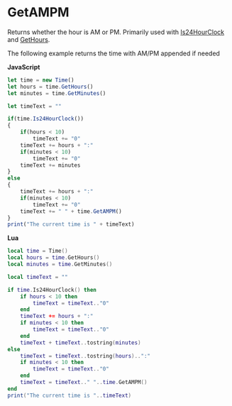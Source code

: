 # GetAMPM

Returns whether the hour is AM or PM. Primarily used with [Is24HourClock](is24hourclock.md) and [GetHours](gethours.md).

The following example returns the time with AM/PM appended if needed

**JavaScript**
```js
let time = new Time()
let hours = time.GetHours()
let minutes = time.GetMinutes()

let timeText = ""

if(time.Is24HourClock())
{
    if(hours < 10)
        timeText += "0"
    timeText += hours + ":"
    if(minutes < 10)
        timeText += "0"
    timeText += minutes
}
else
{
    timeText += hours + ":"
    if(minutes < 10)
        timeText += "0"
    timeText += " " + time.GetAMPM()
}
print("The current time is " + timeText)
```

**Lua**
```lua
local time = Time()
local hours = time.GetHours()
local minutes = time.GetMinutes()

local timeText = ""

if time.Is24HourClock() then
    if hours < 10 then
        timeText = timeText.."0"
    end
    timeText += hours + ":"
    if minutes < 10 then
        timeText = timeText.."0"
    end
    timeText + timeText..tostring(minutes)
else
    timeText = timeText..tostring(hours)..":"
    if minutes < 10 then
        timeText = timeText.."0"
    end
    timeText = timeText.." "..time.GetAMPM()
end
print("The current time is "..timeText)
```